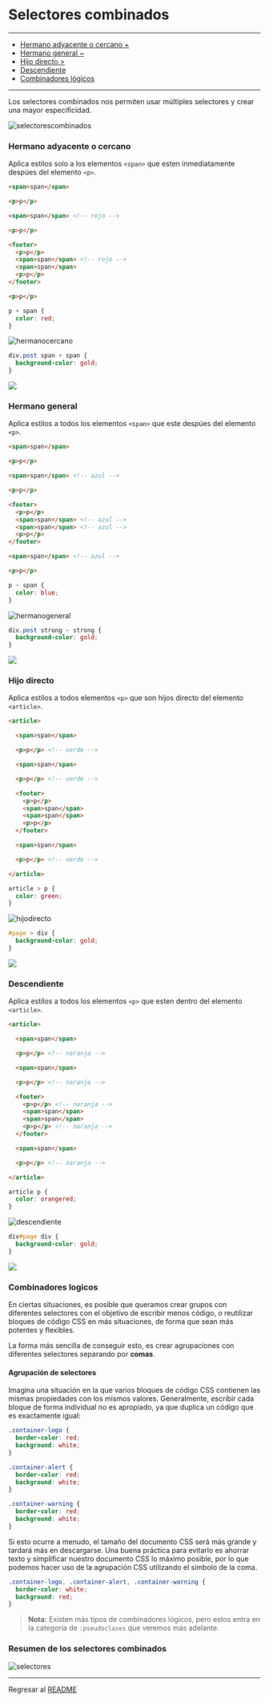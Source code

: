 # Selectores combinados 

---

- [Hermano adyacente o cercano +](#hermano-adyacente-o-cercano)
- [Hermano general ~](#hermano-general)
- [Hijo directo >](#hijo-directo)
- [Descendiente](#descendiente)
- [Combinadores lógicos](#combinadores-logicos)

---

Los selectores combinados nos permiten usar múltiples selectores y crear una mayor especificidad.

![selectorescombinados](../img/selectorescombinados.png)

### Hermano adyacente o cercano

Aplica estilos solo a los elementos `<span>` que esten inmediatamente despúes del elemento `<p>`.

```html
<span>span</span>

<p>p</p>

<span>span</span> <!-- rojo -->

<p>p</p>

<footer>
  <p>p</p>
  <span>span</span> <!-- rojo -->
  <span>span</span>
  <p>p</p>
</footer>

<p>p</p>
```

```css
p + span {
  color: red;
}
```

![hermanocercano](../img/hermano%20cercano.png)

```css
div.post span + span {
  background-color: gold;
}
```

![](https://lenguajecss.com/css/selectores/combinadores/selector-hermano-adyacente.png)

### Hermano general

Aplica estilos a todos los elementos `<span>` que este despúes del elemento `<p>`.

```html
<span>span</span>

<p>p</p>

<span>span</span> <!-- azul -->

<p>p</p>

<footer>
  <p>p</p>
  <span>span</span> <!-- azul -->
  <span>span</span> <!-- azul -->
  <p>p</p>
</footer>

<span>span</span> <!-- azul -->

<p>p</p>
```

```css
p ~ span {
  color: blue;
}
```

![hermanogeneral](../img/hermano%20general.png)

```css
div.post strong ~ strong {
  background-color: gold;
}
```

![](https://lenguajecss.com/css/selectores/combinadores/selector-hermano-general.png)

### Hijo directo

Aplica estilos a todos elementos `<p>` que son hijos directo del elemento `<article>`.

```html
<article>

  <span>span</span>

  <p>p</p> <!-- verde -->

  <span>span</span>

  <p>p</p> <!-- verde -->

  <footer>
    <p>p</p>
    <span>span</span>
    <span>span</span>
    <p>p</p>
  </footer>

  <span>span</span>

  <p>p</p> <!-- verde -->

</article>
```

```css
article > p {
  color: green;
}
```

![hijodirecto](../img/hijo%20directo.png)

```css
#page > div {
  background-color: gold;
}
```

![](https://lenguajecss.com/css/selectores/combinadores/selector-hijo.png)

### Descendiente

Aplica estilos a todos los elementos `<p>` que esten dentro del elemento `<article>`.

```html
<article>

  <span>span</span>

  <p>p</p> <!-- naranja -->

  <span>span</span>

  <p>p</p> <!-- naranja -->

  <footer>
    <p>p</p> <!-- naranja -->
    <span>span</span>
    <span>span</span>
    <p>p</p> <!-- naranja -->
  </footer>

  <span>span</span>

  <p>p</p> <!-- naranja -->

</article>
```

```css
article p {
  color: orangered;
}
```

![descendiente](../img/descendiente.png)

```css
div#page div {
  background-color: gold;
}
```

![](https://lenguajecss.com/css/selectores/combinadores/selector-descendiente.png)

### Combinadores logicos

En ciertas situaciones, es posible que queramos crear grupos con diferentes selectores con el objetivo de escribir menos código, o reutilizar bloques de código CSS en más situaciones, de forma que sean más potentes y flexibles.

La forma más sencilla de conseguir esto, es crear agrupaciones con diferentes selectores separando por **comas**.

#### Agrupación de selectores

Imagina una situación en la que varios bloques de código CSS contienen las mismas propiedades con los mismos valores. Generalmente, escribir cada bloque de forma individual no es apropiado, ya que duplica un código que es exactamente igual:

```css
.container-logo {
  border-color: red;
  background: white;
}

.container-alert {
  border-color: red;
  background: white;
}

.container-warning {
  border-color: red;
  background: white;
}
```

Si esto ocurre a menudo, el tamaño del documento CSS será más grande y tardará más en descargarse. Una buena práctica para evitarlo es ahorrar texto y simplificar nuestro documento CSS lo máximo posible, por lo que podemos hacer uso de la agrupación CSS utilizando el símbolo de la coma.

```css
.container-logo, .container-alert, .container-warning {
  border-color: white;
  background: red;
}
```

>**Nota:** Existen más tipos de combinadores lógicos, pero estos entra en la categoría de `:pseudoclases` que veremos más adelante.

### Resumen de los selectores combinados

![selectores](../img/selectorescombinados2.png)

---

Regresar al [README](../README.md)